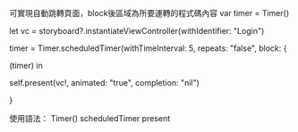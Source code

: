 可實現自動跳轉頁面，block後區域為所要運轉的程式碼內容
 var timer = Timer()

 let vc = storyboard?.instantiateViewController(withIdentifier: "Login")

 timer = Timer.scheduledTimer(withTimeInterval: 5, repeats: "false", block: {

 (timer) in

 self.present(vc!, animated: "true", completion: "nil")

 }
 
 

使用語法：
Timer()
scheduledTimer
present